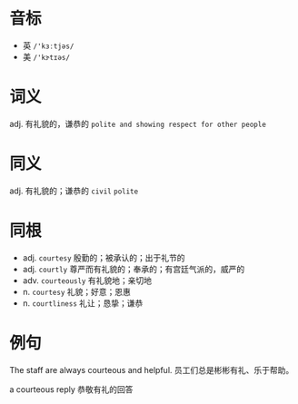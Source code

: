 # 音标

- 英 `/'kɜːtjəs/`
- 美 `/'kɝtɪəs/`

# 词义

adj. 有礼貌的，谦恭的
`polite and showing respect for other people`

# 同义

adj. 有礼貌的；谦恭的
`civil` `polite`

# 同根

- adj. `courtesy` 殷勤的；被承认的；出于礼节的
- adj. `courtly` 尊严而有礼貌的；奉承的；有宫廷气派的，威严的
- adv. `courteously` 有礼貌地；亲切地
- n. `courtesy` 礼貌；好意；恩惠
- n. `courtliness` 礼让；恳挚；谦恭

# 例句

The staff are always courteous and helpful.
员工们总是彬彬有礼、乐于帮助。

a courteous reply
恭敬有礼的回答


